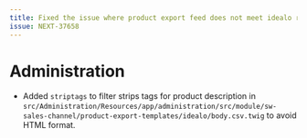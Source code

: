```yaml
---
title: Fixed the issue where product export feed does not meet idealo requirements
issue: NEXT-37658
---
```

# Administration
* Added `striptags` to filter strips tags for product description in `src/Administration/Resources/app/administration/src/module/sw-sales-channel/product-export-templates/idealo/body.csv.twig` to avoid HTML format.
